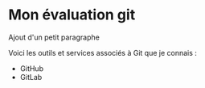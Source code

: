 # Mon évaluation git

Ajout d'un petit paragraphe

Voici les outils et services associés à Git que je connais :
- GitHub
- GitLab